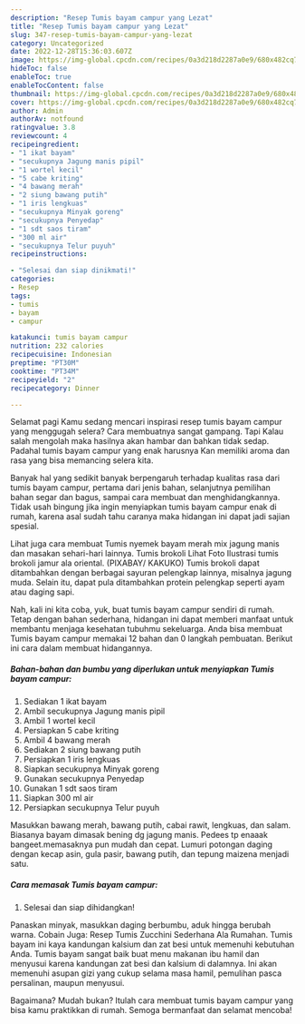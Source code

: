 ```yaml
---
description: "Resep Tumis bayam campur yang Lezat"
title: "Resep Tumis bayam campur yang Lezat"
slug: 347-resep-tumis-bayam-campur-yang-lezat
category: Uncategorized
date: 2022-12-28T15:36:03.607Z
image: https://img-global.cpcdn.com/recipes/0a3d218d2287a0e9/680x482cq70/tumis-bayam-campur-foto-resep-utama.jpg
hideToc: false
enableToc: true
enableTocContent: false
thumbnail: https://img-global.cpcdn.com/recipes/0a3d218d2287a0e9/680x482cq70/tumis-bayam-campur-foto-resep-utama.jpg
cover: https://img-global.cpcdn.com/recipes/0a3d218d2287a0e9/680x482cq70/tumis-bayam-campur-foto-resep-utama.jpg
author: Admin
authorAv: notfound
ratingvalue: 3.8
reviewcount: 4
recipeingredient:
- "1 ikat bayam"
- "secukupnya Jagung manis pipil"
- "1 wortel kecil"
- "5 cabe kriting"
- "4 bawang merah"
- "2 siung bawang putih"
- "1 iris lengkuas"
- "secukupnya Minyak goreng"
- "secukupnya Penyedap"
- "1 sdt saos tiram"
- "300 ml air"
- "secukupnya Telur puyuh"
recipeinstructions:

- "Selesai dan siap dinikmati!"
categories:
- Resep
tags:
- tumis
- bayam
- campur

katakunci: tumis bayam campur 
nutrition: 232 calories
recipecuisine: Indonesian
preptime: "PT30M"
cooktime: "PT34M"
recipeyield: "2"
recipecategory: Dinner

---
```



Selamat pagi Kamu sedang mencari inspirasi resep tumis bayam campur yang menggugah selera? Cara membuatnya sangat gampang. Tapi Kalau salah mengolah maka hasilnya akan hambar dan bahkan tidak sedap. Padahal tumis bayam campur yang enak harusnya Kan memiliki aroma dan rasa yang bisa memancing selera kita.


Banyak hal yang sedikit banyak berpengaruh terhadap kualitas rasa dari tumis bayam campur, pertama dari jenis bahan, selanjutnya pemilihan bahan segar dan bagus, sampai cara membuat dan menghidangkannya. Tidak usah bingung jika ingin menyiapkan tumis bayam campur enak di rumah, karena asal sudah tahu caranya maka hidangan ini dapat jadi sajian spesial.

Lihat juga cara membuat Tumis nyemek bayam merah mix jagung manis dan masakan sehari-hari lainnya. Tumis brokoli Lihat Foto Ilustrasi tumis brokoli jamur ala oriental. (PIXABAY/ KAKUKO) Tumis brokoli dapat ditambahkan dengan berbagai sayuran pelengkap lainnya, misalnya jagung muda. Selain itu, dapat pula ditambahkan protein pelengkap seperti ayam atau daging sapi.


Nah, kali ini kita coba, yuk, buat tumis bayam campur sendiri di rumah. Tetap dengan bahan sederhana, hidangan ini dapat memberi manfaat untuk membantu menjaga kesehatan tubuhmu sekeluarga. Anda bisa membuat Tumis bayam campur memakai 12 bahan dan 0 langkah pembuatan. Berikut ini cara dalam membuat hidangannya.

<!--inarticleads1-->

##### Bahan-bahan dan bumbu yang diperlukan untuk menyiapkan Tumis bayam campur:

1. Sediakan 1 ikat bayam
1. Ambil secukupnya Jagung manis pipil
1. Ambil 1 wortel kecil
1. Persiapkan 5 cabe kriting
1. Ambil 4 bawang merah
1. Sediakan 2 siung bawang putih
1. Persiapkan 1 iris lengkuas
1. Siapkan secukupnya Minyak goreng
1. Gunakan secukupnya Penyedap
1. Gunakan 1 sdt saos tiram
1. Siapkan 300 ml air
1. Persiapkan secukupnya Telur puyuh


Masukkan bawang merah, bawang putih, cabai rawit, lengkuas, dan salam. Biasanya bayam dimasak bening dg jagung manis. Pedees tp enaaak bangeet.memasaknya pun mudah dan cepat. Lumuri potongan daging dengan kecap asin, gula pasir, bawang putih, dan tepung maizena menjadi satu. 

<!--inarticleads2-->

##### Cara memasak Tumis bayam campur:


1. Selesai dan siap dihidangkan!

Panaskan minyak, masukkan daging berbumbu, aduk hingga berubah warna. Cobain Juga: Resep Tumis Zucchini Sederhana Ala Rumahan. Tumis bayam ini kaya kandungan kalsium dan zat besi untuk memenuhi kebutuhan Anda. Tumis bayam sangat baik buat menu makanan ibu hamil dan menyusui karena kandungan zat besi dan kalsium di dalamnya. Ini akan memenuhi asupan gizi yang cukup selama masa hamil, pemulihan pasca persalinan, maupun menyusui. 

Bagaimana? Mudah bukan? Itulah cara membuat tumis bayam campur yang bisa kamu praktikkan di rumah. Semoga bermanfaat dan selamat mencoba!
